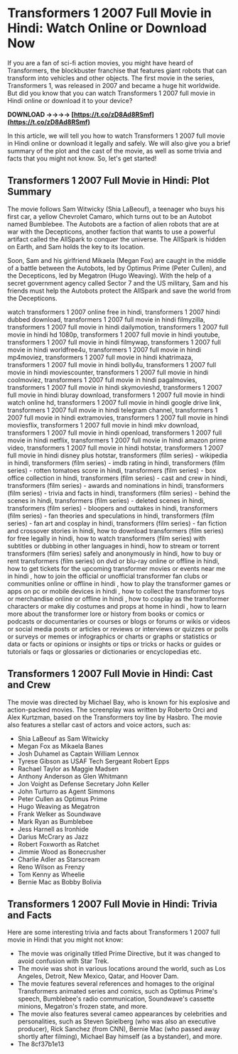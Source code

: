 # Transformers 1 2007 Full Movie in Hindi: Watch Online or Download Now
 
If you are a fan of sci-fi action movies, you might have heard of Transformers, the blockbuster franchise that features giant robots that can transform into vehicles and other objects. The first movie in the series, Transformers 1, was released in 2007 and became a huge hit worldwide. But did you know that you can watch Transformers 1 2007 full movie in Hindi online or download it to your device?
 
**DOWNLOAD ->->->-> [https://t.co/zD8Ad8RSmf](https://t.co/zD8Ad8RSmf)**


 
In this article, we will tell you how to watch Transformers 1 2007 full movie in Hindi online or download it legally and safely. We will also give you a brief summary of the plot and the cast of the movie, as well as some trivia and facts that you might not know. So, let's get started!
 
## Transformers 1 2007 Full Movie in Hindi: Plot Summary
 
The movie follows Sam Witwicky (Shia LaBeouf), a teenager who buys his first car, a yellow Chevrolet Camaro, which turns out to be an Autobot named Bumblebee. The Autobots are a faction of alien robots that are at war with the Decepticons, another faction that wants to use a powerful artifact called the AllSpark to conquer the universe. The AllSpark is hidden on Earth, and Sam holds the key to its location.
 
Soon, Sam and his girlfriend Mikaela (Megan Fox) are caught in the middle of a battle between the Autobots, led by Optimus Prime (Peter Cullen), and the Decepticons, led by Megatron (Hugo Weaving). With the help of a secret government agency called Sector 7 and the US military, Sam and his friends must help the Autobots protect the AllSpark and save the world from the Decepticons.
 
watch transformers 1 2007 online free in hindi,  transformers 1 2007 hindi dubbed download,  transformers 1 2007 full movie in hindi filmyzilla,  transformers 1 2007 full movie in hindi dailymotion,  transformers 1 2007 full movie in hindi hd 1080p,  transformers 1 2007 full movie in hindi youtube,  transformers 1 2007 full movie in hindi filmywap,  transformers 1 2007 full movie in hindi worldfree4u,  transformers 1 2007 full movie in hindi mp4moviez,  transformers 1 2007 full movie in hindi khatrimaza,  transformers 1 2007 full movie in hindi bolly4u,  transformers 1 2007 full movie in hindi moviescounter,  transformers 1 2007 full movie in hindi coolmoviez,  transformers 1 2007 full movie in hindi pagalmovies,  transformers 1 2007 full movie in hindi skymovieshd,  transformers 1 2007 full movie in hindi bluray download,  transformers 1 2007 full movie in hindi watch online hd,  transformers 1 2007 full movie in hindi google drive link,  transformers 1 2007 full movie in hindi telegram channel,  transformers 1 2007 full movie in hindi extramovies,  transformers 1 2007 full movie in hindi moviesflix,  transformers 1 2007 full movie in hindi mkv download,  transformers 1 2007 full movie in hindi openload,  transformers 1 2007 full movie in hindi netflix,  transformers 1 2007 full movie in hindi amazon prime video,  transformers 1 2007 full movie in hindi hotstar,  transformers 1 2007 full movie in hindi disney plus hotstar,  transformers (film series) - wikipedia in hindi,  transformers (film series) - imdb rating in hindi,  transformers (film series) - rotten tomatoes score in hindi,  transformers (film series) - box office collection in hindi,  transformers (film series) - cast and crew in hindi,  transformers (film series) - awards and nominations in hindi,  transformers (film series) - trivia and facts in hindi,  transformers (film series) - behind the scenes in hindi,  transformers (film series) - deleted scenes in hindi,  transformers (film series) - bloopers and outtakes in hindi,  transformers (film series) - fan theories and speculations in hindi,  transformers (film series) - fan art and cosplay in hindi,  transformers (film series) - fan fiction and crossover stories in hindi,  how to download transformers (film series) for free legally in hindi,  how to watch transformers (film series) with subtitles or dubbing in other languages in hindi,  how to stream or torrent transformers (film series) safely and anonymously in hindi,  how to buy or rent transformers (film series) on dvd or blu-ray online or offline in hindi,  how to get tickets for the upcoming transformer movies or events near me in hindi ,  how to join the official or unofficial transformer fan clubs or communities online or offline in hindi ,  how to play the transformer games or apps on pc or mobile devices in hindi ,  how to collect the transformer toys or merchandise online or offline in hindi ,  how to cosplay as the transformer characters or make diy costumes and props at home in hindi ,  how to learn more about the transformer lore or history from books or comics or podcasts or documentaries or courses or blogs or forums or wikis or videos or social media posts or articles or reviews or interviews or quizzes or polls or surveys or memes or infographics or charts or graphs or statistics or data or facts or opinions or insights or tips or tricks or hacks or guides or tutorials or faqs or glossaries or dictionaries or encyclopedias etc.
 
## Transformers 1 2007 Full Movie in Hindi: Cast and Crew
 
The movie was directed by Michael Bay, who is known for his explosive and action-packed movies. The screenplay was written by Roberto Orci and Alex Kurtzman, based on the Transformers toy line by Hasbro. The movie also features a stellar cast of actors and voice actors, such as:
 
- Shia LaBeouf as Sam Witwicky
- Megan Fox as Mikaela Banes
- Josh Duhamel as Captain William Lennox
- Tyrese Gibson as USAF Tech Sergeant Robert Epps
- Rachael Taylor as Maggie Madsen
- Anthony Anderson as Glen Whitmann
- Jon Voight as Defense Secretary John Keller
- John Turturro as Agent Simmons
- Peter Cullen as Optimus Prime
- Hugo Weaving as Megatron
- Frank Welker as Soundwave
- Mark Ryan as Bumblebee
- Jess Harnell as Ironhide
- Darius McCrary as Jazz
- Robert Foxworth as Ratchet
- Jimmie Wood as Bonecrusher
- Charlie Adler as Starscream
- Reno Wilson as Frenzy
- Tom Kenny as Wheelie
- Bernie Mac as Bobby Bolivia

## Transformers 1 2007 Full Movie in Hindi: Trivia and Facts
 
Here are some interesting trivia and facts about Transformers 1 2007 full movie in Hindi that you might not know:

- The movie was originally titled Prime Directive, but it was changed to avoid confusion with Star Trek.
- The movie was shot in various locations around the world, such as Los Angeles, Detroit, New Mexico, Qatar, and Hoover Dam.
- The movie features several references and homages to the original Transformers animated series and comics, such as Optimus Prime's speech, Bumblebee's radio communication, Soundwave's cassette minions, Megatron's frozen state, and more.
- The movie also features several cameo appearances by celebrities and personalities, such as Steven Spielberg (who was also an executive producer), Rick Sanchez (from CNN), Bernie Mac (who passed away shortly after filming), Michael Bay himself (as a bystander), and more.
- The 8cf37b1e13



